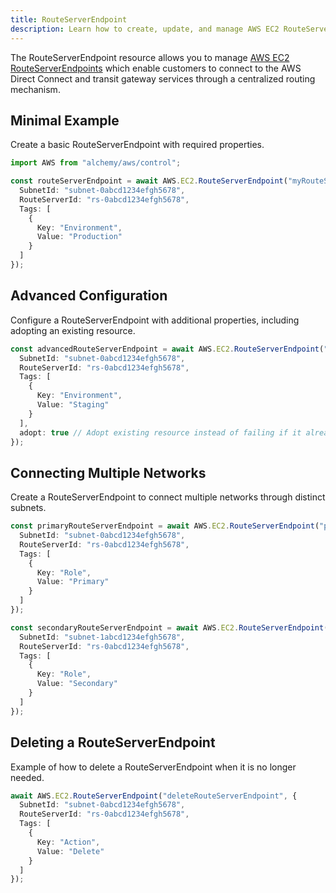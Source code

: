 ```yaml
---
title: RouteServerEndpoint
description: Learn how to create, update, and manage AWS EC2 RouteServerEndpoints using Alchemy Cloud Control.
---
```


The RouteServerEndpoint resource allows you to manage [AWS EC2 RouteServerEndpoints](https://docs.aws.amazon.com/ec2/latest/userguide/) which enable customers to connect to the AWS Direct Connect and transit gateway services through a centralized routing mechanism.

## Minimal Example

Create a basic RouteServerEndpoint with required properties.

```ts
import AWS from "alchemy/aws/control";

const routeServerEndpoint = await AWS.EC2.RouteServerEndpoint("myRouteServerEndpoint", {
  SubnetId: "subnet-0abcd1234efgh5678",
  RouteServerId: "rs-0abcd1234efgh5678",
  Tags: [
    {
      Key: "Environment",
      Value: "Production"
    }
  ]
});
```

## Advanced Configuration

Configure a RouteServerEndpoint with additional properties, including adopting an existing resource.

```ts
const advancedRouteServerEndpoint = await AWS.EC2.RouteServerEndpoint("advancedRouteServerEndpoint", {
  SubnetId: "subnet-0abcd1234efgh5678",
  RouteServerId: "rs-0abcd1234efgh5678",
  Tags: [
    {
      Key: "Environment",
      Value: "Staging"
    }
  ],
  adopt: true // Adopt existing resource instead of failing if it already exists
});
```

## Connecting Multiple Networks

Create a RouteServerEndpoint to connect multiple networks through distinct subnets.

```ts
const primaryRouteServerEndpoint = await AWS.EC2.RouteServerEndpoint("primaryRouteServerEndpoint", {
  SubnetId: "subnet-0abcd1234efgh5678",
  RouteServerId: "rs-0abcd1234efgh5678",
  Tags: [
    {
      Key: "Role",
      Value: "Primary"
    }
  ]
});

const secondaryRouteServerEndpoint = await AWS.EC2.RouteServerEndpoint("secondaryRouteServerEndpoint", {
  SubnetId: "subnet-1abcd1234efgh5678",
  RouteServerId: "rs-0abcd1234efgh5678",
  Tags: [
    {
      Key: "Role",
      Value: "Secondary"
    }
  ]
});
```

## Deleting a RouteServerEndpoint

Example of how to delete a RouteServerEndpoint when it is no longer needed.

```ts
await AWS.EC2.RouteServerEndpoint("deleteRouteServerEndpoint", {
  SubnetId: "subnet-0abcd1234efgh5678",
  RouteServerId: "rs-0abcd1234efgh5678",
  Tags: [
    {
      Key: "Action",
      Value: "Delete"
    }
  ]
});
```